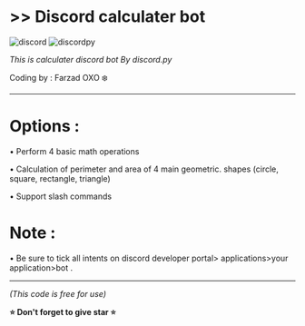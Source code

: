 # >> Discord calculater bot
![discord](https://img.shields.io/badge/Discord-API-blue)
![discordpy](https://img.shields.io/badge/discord.py-v2.3-CC0000?style=plastic&logo=Python&logoColor=CC0000)


*This is calculater discord bot By discord.py*

Coding by : Farzad OXO ❄️



_____________________________________________
# Options :

• Perform 4 basic math operations

• Calculation of perimeter and area of ​​4 main geometric.        shapes (circle, square, rectangle, triangle)

• Support slash commands

# Note :

• Be sure to tick all intents on discord developer portal> applications>your application>bot .
_____________________________________________



*(This code is free for use)*

**⭐️ Don't forget to give star ⭐️**